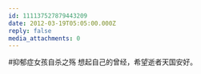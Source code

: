 ```yaml
---
id: 111137527879443209
date: 2012-03-19T05:05:00.000Z
reply: false
media_attachments: 0
---
```


#抑郁症女孩自杀之殇 想起自己的曾经，希望逝者天国安好。 ​​​​

